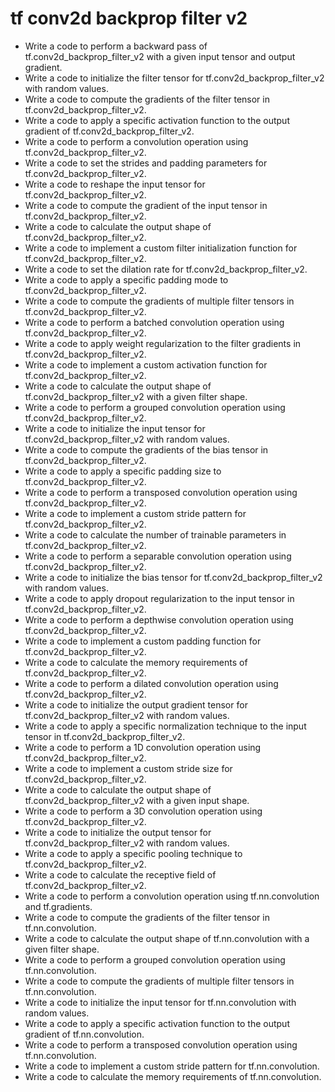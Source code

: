 # tf conv2d backprop filter v2

- Write a code to perform a backward pass of tf.conv2d_backprop_filter_v2 with a given input tensor and output gradient.
- Write a code to initialize the filter tensor for tf.conv2d_backprop_filter_v2 with random values.
- Write a code to compute the gradients of the filter tensor in tf.conv2d_backprop_filter_v2.
- Write a code to apply a specific activation function to the output gradient of tf.conv2d_backprop_filter_v2.
- Write a code to perform a convolution operation using tf.conv2d_backprop_filter_v2.
- Write a code to set the strides and padding parameters for tf.conv2d_backprop_filter_v2.
- Write a code to reshape the input tensor for tf.conv2d_backprop_filter_v2.
- Write a code to compute the gradient of the input tensor in tf.conv2d_backprop_filter_v2.
- Write a code to calculate the output shape of tf.conv2d_backprop_filter_v2.
- Write a code to implement a custom filter initialization function for tf.conv2d_backprop_filter_v2.
- Write a code to set the dilation rate for tf.conv2d_backprop_filter_v2.
- Write a code to apply a specific padding mode to tf.conv2d_backprop_filter_v2.
- Write a code to compute the gradients of multiple filter tensors in tf.conv2d_backprop_filter_v2.
- Write a code to perform a batched convolution operation using tf.conv2d_backprop_filter_v2.
- Write a code to apply weight regularization to the filter gradients in tf.conv2d_backprop_filter_v2.
- Write a code to implement a custom activation function for tf.conv2d_backprop_filter_v2.
- Write a code to calculate the output shape of tf.conv2d_backprop_filter_v2 with a given filter shape.
- Write a code to perform a grouped convolution operation using tf.conv2d_backprop_filter_v2.
- Write a code to initialize the input tensor for tf.conv2d_backprop_filter_v2 with random values.
- Write a code to compute the gradients of the bias tensor in tf.conv2d_backprop_filter_v2.
- Write a code to apply a specific padding size to tf.conv2d_backprop_filter_v2.
- Write a code to perform a transposed convolution operation using tf.conv2d_backprop_filter_v2.
- Write a code to implement a custom stride pattern for tf.conv2d_backprop_filter_v2.
- Write a code to calculate the number of trainable parameters in tf.conv2d_backprop_filter_v2.
- Write a code to perform a separable convolution operation using tf.conv2d_backprop_filter_v2.
- Write a code to initialize the bias tensor for tf.conv2d_backprop_filter_v2 with random values.
- Write a code to apply dropout regularization to the input tensor in tf.conv2d_backprop_filter_v2.
- Write a code to perform a depthwise convolution operation using tf.conv2d_backprop_filter_v2.
- Write a code to implement a custom padding function for tf.conv2d_backprop_filter_v2.
- Write a code to calculate the memory requirements of tf.conv2d_backprop_filter_v2.
- Write a code to perform a dilated convolution operation using tf.conv2d_backprop_filter_v2.
- Write a code to initialize the output gradient tensor for tf.conv2d_backprop_filter_v2 with random values.
- Write a code to apply a specific normalization technique to the input tensor in tf.conv2d_backprop_filter_v2.
- Write a code to perform a 1D convolution operation using tf.conv2d_backprop_filter_v2.
- Write a code to implement a custom stride size for tf.conv2d_backprop_filter_v2.
- Write a code to calculate the output shape of tf.conv2d_backprop_filter_v2 with a given input shape.
- Write a code to perform a 3D convolution operation using tf.conv2d_backprop_filter_v2.
- Write a code to initialize the output tensor for tf.conv2d_backprop_filter_v2 with random values.
- Write a code to apply a specific pooling technique to tf.conv2d_backprop_filter_v2.
- Write a code to calculate the receptive field of tf.conv2d_backprop_filter_v2.
- Write a code to perform a convolution operation using tf.nn.convolution and tf.gradients.
- Write a code to compute the gradients of the filter tensor in tf.nn.convolution.
- Write a code to calculate the output shape of tf.nn.convolution with a given filter shape.
- Write a code to perform a grouped convolution operation using tf.nn.convolution.
- Write a code to compute the gradients of multiple filter tensors in tf.nn.convolution.
- Write a code to initialize the input tensor for tf.nn.convolution with random values.
- Write a code to apply a specific activation function to the output gradient of tf.nn.convolution.
- Write a code to perform a transposed convolution operation using tf.nn.convolution.
- Write a code to implement a custom stride pattern for tf.nn.convolution.
- Write a code to calculate the memory requirements of tf.nn.convolution.